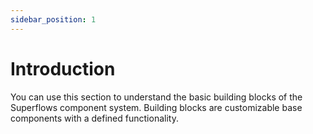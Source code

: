```yaml
---
sidebar_position: 1
---
```


# Introduction

You can use this section to understand the basic building blocks of the Superflows component system. Building blocks are customizable base components with a defined functionality. 
